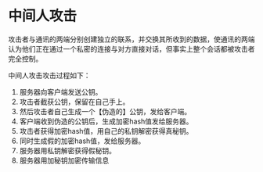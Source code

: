 # 中间人攻击

攻击者与通讯的两端分别创建独立的联系，并交换其所收到的数据，使通讯的两端认为他们正在通过一个私密的连接与对方直接对话，但事实上整个会话都被攻击者完全控制。

中间人攻击攻击过程如下：
1.  服务器向客户端发送公钥。
2.  攻击者截获公钥，保留在自己手上。
3.  然后攻击者自己生成一个【伪造的】公钥，发给客户端。
4.  客户端收到伪造的公钥后，生成加密hash值发给服务器。
5.  攻击者获得加密hash值，用自己的私钥解密获得真秘钥。
6.  同时生成假的加密hash值，发给服务器。
7.  服务器用私钥解密获得假秘钥。
8.  服务器用加秘钥加密传输信息